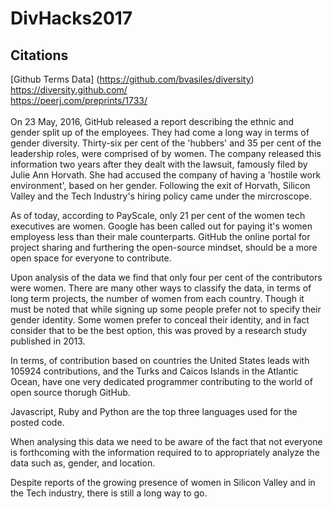 # DivHacks2017

## Citations

[Github Terms Data] (https://github.com/bvasiles/diversity) <br />
https://diversity.github.com/ <br/>
https://peerj.com/preprints/1733/ <br />
<br />
On 23 May, 2016, GitHub released a report describing the ethnic and gender split up of the employees. They had come a long way in terms of gender diversity. Thirty-six per cent of the 'hubbers' and 35 per cent of the leadership roles, were comprised of by women. The company released this information two years after they dealt with the lawsuit, famously filed by Julie Ann Horvath. She had accused the company of having a 'hostile work environment', based on her gender. Following the exit of Horvath, Silicon Valley and the Tech Industry's hiring policy came under the mircroscope. 

As of today, according to PayScale, only 21 per cent of the women tech executives are women. Google has been called out for paying it's women employess less than their male counterparts. GitHub the online portal for project sharing and furthering the open-source mindset, should be a more open space for everyone to contribute. 

Upon analysis of the data we find that only four per cent of the contributors were women. There are many other ways to classify the data, in terms of long term projects, the number of women from each country. Though it must be noted that while signing up some people prefer not to specify their gender identity. Some women prefer to conceal their identity, and in fact consider that to be the best option, this was proved by a research study published in 2013.

In terms, of contribution based on countries the United States leads with 105924 contributions, and the Turks and Caicos Islands in the Atlantic Ocean, have one very dedicated programmer contributing to the world of open source thorugh GitHub. 

Javascript, Ruby and Python are the top three languages used for the posted code. 

When analysing this data we need to be aware of the fact that not everyone is forthcoming with the information required to to appropriately analyze the data such as, gender, and location.

Despite reports of the growing presence of women in Silicon Valley and in the Tech industry, there is still a long way to go. 

